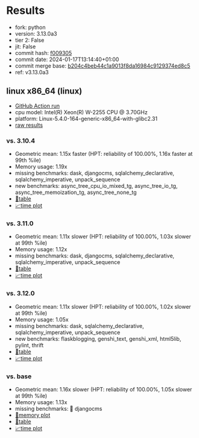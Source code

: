 # Results

- fork: python
- version: 3.13.0a3
- tier 2: False
- jit: False
- commit hash: [f009305](https://github.com/python/cpython/commit/f009305)
- commit date: 2024-01-17T13:14:40+01:00
- commit merge base: [b204c4beb44c1a9013f8da16984c9129374ed8c5](https://github.com/python/cpython/commit/b204c4beb44c1a9013f8da16984c9129374ed8c5)
- ref: v3.13.0a3

## linux x86_64 (linux)

- [GitHub Action run](https://github.com/faster-cpython/benchmarking/actions/runs/9036778221)
- cpu model: Intel(R) Xeon(R) W-2255 CPU @ 3.70GHz
- platform: Linux-5.4.0-164-generic-x86_64-with-glibc2.31
- [raw results](bm-20240117-linux-x86_64-python-v3.13.0a3-3.13.0a3-f009305.json)

### vs. 3.10.4

- Geometric mean: 1.15x faster (HPT: reliability of 100.00%, 1.16x faster at 99th %ile)
- Memory usage: 1.19x
- missing benchmarks: dask, djangocms, sqlalchemy_declarative, sqlalchemy_imperative, unpack_sequence
- new benchmarks: async_tree_cpu_io_mixed_tg, async_tree_io_tg, async_tree_memoization_tg, async_tree_none_tg
- [📄table](bm-20240117-linux-x86_64-python-v3.13.0a3-3.13.0a3-f009305-vs-3.10.4.md)
- [📈time plot](bm-20240117-linux-x86_64-python-v3.13.0a3-3.13.0a3-f009305-vs-3.10.4.png)

### vs. 3.11.0

- Geometric mean: 1.11x slower (HPT: reliability of 100.00%, 1.03x slower at 99th %ile)
- Memory usage: 1.12x
- missing benchmarks: dask, djangocms, sqlalchemy_declarative, sqlalchemy_imperative, unpack_sequence
- [📄table](bm-20240117-linux-x86_64-python-v3.13.0a3-3.13.0a3-f009305-vs-3.11.0.md)
- [📈time plot](bm-20240117-linux-x86_64-python-v3.13.0a3-3.13.0a3-f009305-vs-3.11.0.png)

### vs. 3.12.0

- Geometric mean: 1.11x slower (HPT: reliability of 100.00%, 1.02x slower at 99th %ile)
- Memory usage: 1.05x
- missing benchmarks: dask, sqlalchemy_declarative, sqlalchemy_imperative, unpack_sequence
- new benchmarks: flaskblogging, genshi_text, genshi_xml, html5lib, pylint, thrift
- [📄table](bm-20240117-linux-x86_64-python-v3.13.0a3-3.13.0a3-f009305-vs-3.12.0.md)
- [📈time plot](bm-20240117-linux-x86_64-python-v3.13.0a3-3.13.0a3-f009305-vs-3.12.0.png)

### vs. base

- Geometric mean: 1.16x slower (HPT: reliability of 100.00%, 1.05x slower at 99th %ile)
- Memory usage: 1.13x
- missing benchmarks: 🔴 djangocms
- [🧠memory plot](bm-20240117-linux-x86_64-python-v3.13.0a3-3.13.0a3-f009305-vs-base-mem.png)
- [📄table](bm-20240117-linux-x86_64-python-v3.13.0a3-3.13.0a3-f009305-vs-base.md)
- [📈time plot](bm-20240117-linux-x86_64-python-v3.13.0a3-3.13.0a3-f009305-vs-base.png)

